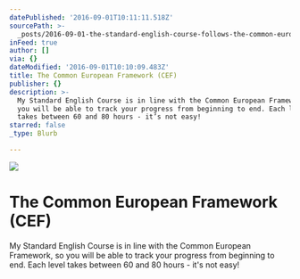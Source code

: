 ```yaml
---
datePublished: '2016-09-01T10:11:11.518Z'
sourcePath: >-
  _posts/2016-09-01-the-standard-english-course-follows-the-common-european-fram.md
inFeed: true
author: []
via: {}
dateModified: '2016-09-01T10:10:09.483Z'
title: The Common European Framework (CEF)
publisher: {}
description: >-
  My Standard English Course is in line with the Common European Framework, so
  you will be able to track your progress from beginning to end. Each level
  takes between 60 and 80 hours - it’s not easy!
starred: false
_type: Blurb

---
```

![](https://the-grid-user-content.s3-us-west-2.amazonaws.com/8b907d7a-da81-4c71-881b-a201796ef511.png)

# The Common European Framework (CEF)

My Standard English Course is in line with the Common European Framework, so you will be able to track your progress from beginning to end. Each level takes between 60 and 80 hours - it's not easy!